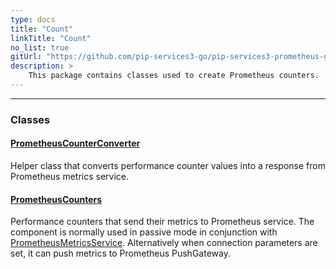 ```yaml
---
type: docs
title: "Count"
linkTitle: "Count"
no_list: true
gitUrl: "https://github.com/pip-services3-go/pip-services3-prometheus-go"
description: >
    This package contains classes used to create Prometheus counters.
---
```

---
<div class="module-body"> 

### Classes

#### [PrometheusCounterConverter](prometheus_counter_converter)
Helper class that converts performance counter values into
a response from Prometheus metrics service.

#### [PrometheusCounters](prometheus_counters)
Performance counters that send their metrics to Prometheus service.
The component is normally used in passive mode in conjunction with [PrometheusMetricsService](../../services/prometheus_metrics_service).
Alternatively when connection parameters are set, it can push metrics to Prometheus PushGateway.


</div>

